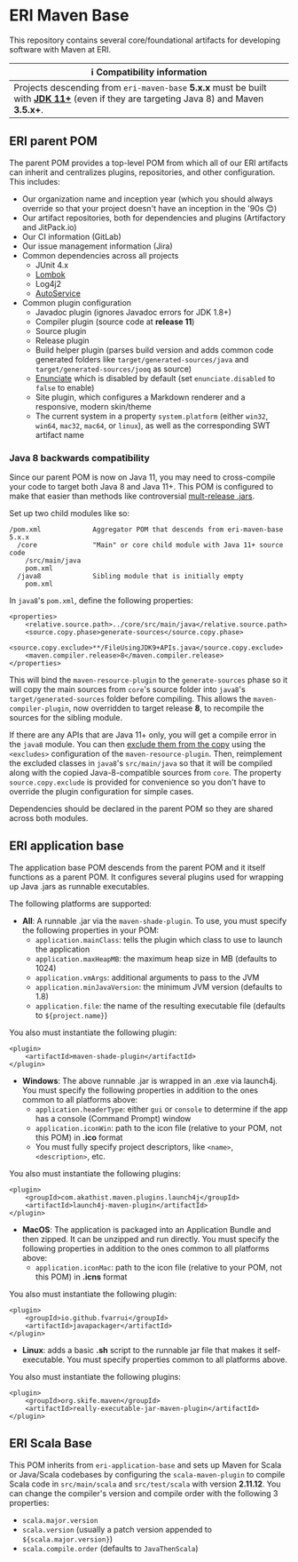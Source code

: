 # ERI Maven Base #

This repository contains several core/foundational artifacts for developing software with Maven at ERI.

| ℹ Compatibility information |
| --- |
| Projects descending from `eri-maven-base` **5.x.x** must be built with [**JDK 11+**](https://docs.aws.amazon.com/corretto/latest/corretto-11-ug/downloads-list.html) (even if they are targeting Java 8) and Maven **3.5.x+**.

## ERI parent POM ##

The parent POM provides a top-level POM from which all of our ERI artifacts can inherit and centralizes plugins, repositories, and other configuration. This includes:

- Our organization name and inception year (which you should always override so that your project doesn't have an inception in the '90s 😊)
- Our artifact repositories, both for dependencies and plugins (Artifactory and JitPack.io)
- Our CI information (GitLab)
- Our issue management information (Jira)
- Common dependencies across all projects
	- JUnit 4.x
	- [Lombok](http://www.projectlombok.org)
	- Log4j2
	- [AutoService](https://github.com/google/auto/tree/master/service)
- Common plugin configuration
	- Javadoc plugin (ignores Javadoc errors for JDK 1.8+)
	- Compiler plugin (source code at **release 11**)
	- Source plugin
	- Release plugin
	- Build helper plugin (parses build version and adds common code generated folders like `target/generated-sources/java` and `target/generated-sources/jooq` as source)
	- [Enunciate](https://github.com/stoicflame/enunciate/wiki) which is disabled by default (set `enunciate.disabled` to `false` to enable)
	- Site plugin, which configures a Markdown renderer and a responsive, modern skin/theme
	- The current system in a property `system.platform` (either `win32`, `win64`, `mac32`, `mac64`, or `linux`), as well as the corresponding SWT artifact name

### Java 8 backwards compatibility

Since our parent POM is now on Java 11, you may need to cross-compile your code to target both Java 8 and Java 11+. This POM is configured to make that easier than methods like controversial [mult-release .jars](https://www.baeldung.com/java-multi-release-jar).

Set up two child modules like so:
```
/pom.xml             Aggregator POM that descends from eri-maven-base 5.x.x
  /core              "Main" or core child module with Java 11+ source code
    /src/main/java  
    pom.xml
  /java8             Sibling module that is initially empty
    pom.xml          
```

In `java8`'s `pom.xml`, define the following properties:
```
<properties>
	<relative.source.path>../core/src/main/java</relative.source.path>
	<source.copy.phase>generate-sources</source.copy.phase>
	<source.copy.exclude>**/FileUsingJDK9+APIs.java</source.copy.exclude>
	<maven.compiler.release>8</maven.compiler.release>
</properties>
```

This will bind the `maven-resource-plugin` to the `generate-sources` phase so it will copy the main sources from `core`'s source folder into `java8`'s `target/generated-sources` folder before compiling. This allows the `maven-compiler-plugin`, now overridden to target release **8**, to recompile the sources for the sibling module.

If there are any APIs that are Java 11+ only, you will get a compile error in the `java8` module. You can then [exclude them from the copy](https://maven.apache.org/plugins/maven-resources-plugin/examples/include-exclude.html) using the `<excludes>` configuration of the `maven-resource-plugin`. Then, reimplement the excluded classes in `java8`'s `src/main/java` so that it will be compiled along with the copied Java-8-compatible sources from `core`. The property `source.copy.exclude` is provided for convenience so you don't have to override the plugin configuration for simple cases. 

Dependencies should be declared in the parent POM so they are shared across both modules.


## ERI application base ##

The application base POM descends from the parent POM and it itself functions as a parent POM. It configures several plugins used for wrapping up Java .jars as runnable executables.

The following platforms are supported:

- **All**: A runnable .jar via the `maven-shade-plugin`. To use, you must specify the following properties in your POM:
	- `application.mainClass`: tells the plugin which class to use to launch the application
	- `application.maxHeapMB`: the maximum heap size in MB (defaults to 1024)
	- `application.vmArgs`: additional arguments to pass to the JVM
	- `application.minJavaVersion`: the minimum JVM version (defaults to 1.8)
	- `application.file`: the name of the resulting executable file (defaults to `${project.name}`)

You also must instantiate the following plugin:

	<plugin>
		<artifactId>maven-shade-plugin</artifactId>
	</plugin>

- **Windows**: The above runnable .jar is wrapped in an .exe via launch4j. You must specify the following properties in addition to the ones common to all platforms above:
	- `application.headerType`: either `gui` or `console` to determine if the app has a console (Command Prompt) window
	- `application.iconWin`: path to the icon file (relative to your POM, not this POM) in **.ico** format
	- You must fully specify project descriptors, like `<name>`, `<description>`, etc.

You also must instantiate the following plugins:

	<plugin>
		<groupId>com.akathist.maven.plugins.launch4j</groupId>
		<artifactId>launch4j-maven-plugin</artifactId>
	</plugin>
    
- **MacOS**: The application is packaged into an Application Bundle and then zipped. It can be unzipped and run directly. You must specify the following properties in addition to the ones common to all platforms above:
	- `application.iconMac`: path to the icon file (relative to your POM, not this POM) in **.icns** format

You also must instantiate the following plugin:

	<plugin>
		<groupId>io.github.fvarrui</groupId>
		<artifactId>javapackager</artifactId>
	</plugin>
           
- **Linux**: adds a basic **.sh** script to the runnable jar file that makes it self-executable. You must specify properties common to all platforms above.


You also must instantiate the following plugins:

	<plugin>
		<groupId>org.skife.maven</groupId>
		<artifactId>really-executable-jar-maven-plugin</artifactId>
	</plugin>
	
## ERI Scala Base ##

This POM inherits from `eri-application-base` and sets up Maven for Scala or Java/Scala codebases by configuring the `scala-maven-plugin` to compile Scala code in `src/main/scala` and `src/test/scala` with version **2.11.12**. You can change the compiler's version and compile order with the following 3 properties:
* `scala.major.version`
* `scala.version` (usually a patch version appended to `${scala.major.version}`)
* `scala.compile.order` (defaults to `JavaThenScala`)

